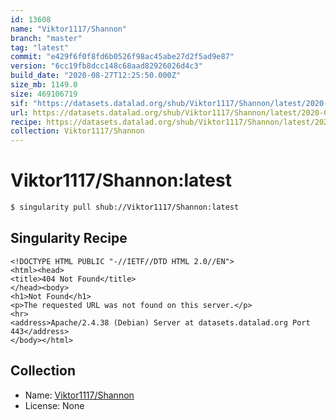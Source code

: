 ```yaml
---
id: 13608
name: "Viktor1117/Shannon"
branch: "master"
tag: "latest"
commit: "e429f6f0f8fd6b0526f98ac45abe27d2f5ad9e87"
version: "6cc19fb8dcc148c68aad82926026d4c3"
build_date: "2020-08-27T12:25:50.000Z"
size_mb: 1149.0
size: 469106719
sif: "https://datasets.datalad.org/shub/Viktor1117/Shannon/latest/2020-08-27-e429f6f0-6cc19fb8/6cc19fb8dcc148c68aad82926026d4c3.sif"
url: https://datasets.datalad.org/shub/Viktor1117/Shannon/latest/2020-08-27-e429f6f0-6cc19fb8/
recipe: https://datasets.datalad.org/shub/Viktor1117/Shannon/latest/2020-08-27-e429f6f0-6cc19fb8/Singularity
collection: Viktor1117/Shannon
---
```


# Viktor1117/Shannon:latest

```bash
$ singularity pull shub://Viktor1117/Shannon:latest
```

## Singularity Recipe

```singularity
<!DOCTYPE HTML PUBLIC "-//IETF//DTD HTML 2.0//EN">
<html><head>
<title>404 Not Found</title>
</head><body>
<h1>Not Found</h1>
<p>The requested URL was not found on this server.</p>
<hr>
<address>Apache/2.4.38 (Debian) Server at datasets.datalad.org Port 443</address>
</body></html>
```

## Collection

 - Name: [Viktor1117/Shannon](https://github.com/Viktor1117/Shannon)
 - License: None


